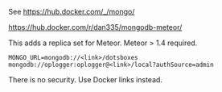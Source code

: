 See https://hub.docker.com/_/mongo/

https://hub.docker.com/r/dan335/mongodb-meteor/

This adds a replica set for Meteor.  Meteor > 1.4 required.

```
MONGO_URL=mongodb://<link>/dotsboxes
mongodb://oplogger:oplogger@<link>/local?authSource=admin
```

There is no security.  Use Docker links instead.
